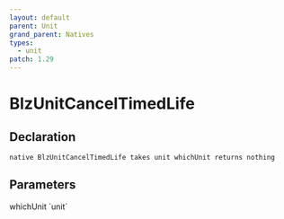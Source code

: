 ```yaml
---
layout: default
parent: Unit
grand_parent: Natives
types:
  - unit
patch: 1.29
---
```


# BlzUnitCancelTimedLife

## Declaration

```
native BlzUnitCancelTimedLife takes unit whichUnit returns nothing
```

## Parameters
<dl>
  <dt>whichUnit `unit`</dt>
  <dd></dd>
</dl>